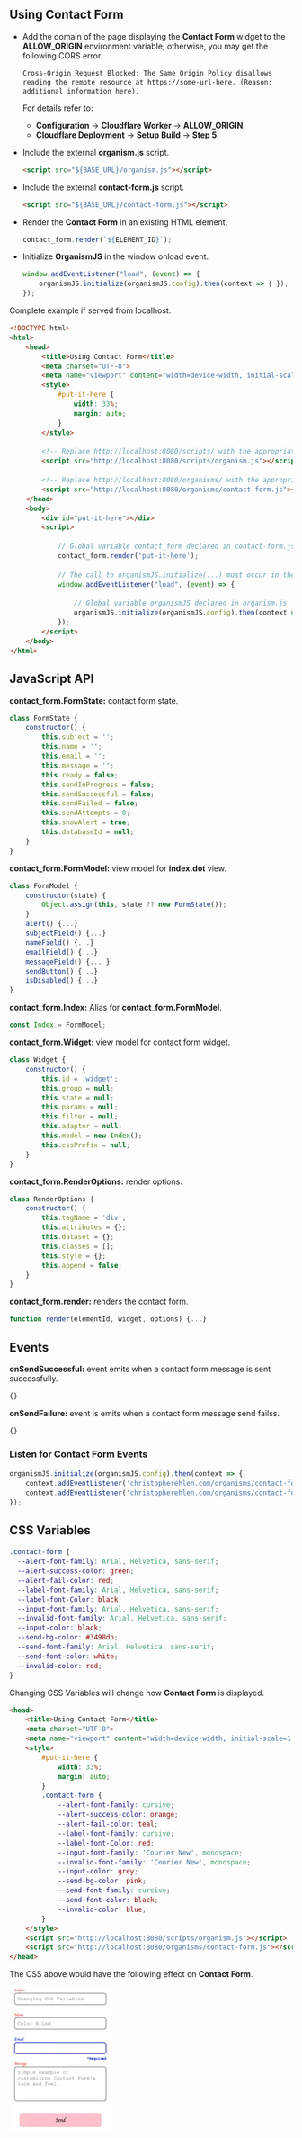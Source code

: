 ## Using Contact Form

- Add the domain of the page displaying the **Contact Form** widget to the **ALLOW_ORIGIN** environment variable; otherwise, you may get the following CORS error.
    ```
    Cross-Origin Request Blocked: The Same Origin Policy disallows
    reading the remote resource at https://some-url-here. (Reason:
    additional information here).
    ```

    For details refer to:
    - **Configuration** -> **Cloudflare Worker** -> **ALLOW_ORIGIN**.
    - **Cloudflare Deployment** -> **Setup Build** -> **Step 5**.

- Include the external **organism.js** script.
    ```html
    <script src="${BASE_URL}/organism.js"></script>
    ```
- Include the external **contact-form.js** script.
    ```html
    <script src="${BASE_URL}/contact-form.js"></script>
    ```
- Render the **Contact Form** in an existing HTML element.
    ```js
    contact_form.render(`${ELEMENT_ID}`);
    ```
- Initialize **OrganismJS** in the window onload event.
    ```js
    window.addEventListener("load", (event) => {
        organismJS.initialize(organismJS.config).then(context => { });
    });
    ```

Complete example if served from localhost.

```html
<!DOCTYPE html>
<html>
    <head>
        <title>Using Contact Form</title>
        <meta charset="UTF-8">
        <meta name="viewport" content="width=device-width, initial-scale=1.0">
        <style>
            #put-it-here {
                width: 33%;
                margin: auto;
            }
        </style>

        <!-- Replace http://localhost:8080/scripts/ with the appropriate base URL. -->
        <script src="http://localhost:8080/scripts/organism.js"></script>

        <!-- Replace http://localhost:8080/organisms/ with the appropriate base URL. -->
        <script src="http://localhost:8080/organisms/contact-form.js"></script>
    </head>
    <body>
        <div id="put-it-here"></div>
        <script>
            
            // Global variable contact_form declared in contact-form.js
            contact_form.render('put-it-here');

            // The call to organismJS.initialize(...) must occur in the window onload event.
            window.addEventListener("load", (event) => {

                // Global variable organismJS declared in organism.js
                organismJS.initialize(organismJS.config).then(context => { });
            });
        </script>
    </body>
</html>
```

## JavaScript API

**contact_form.FormState:** contact form state.
```js
class FormState {
    constructor() {
        this.subject = '';
        this.name = '';
        this.email = '';
        this.message = '';
        this.ready = false;
        this.sendInProgress = false;
        this.sendSuccessful = false;
        this.sendFailed = false;
        this.sendAttempts = 0;
        this.showAlert = true;
        this.databaseId = null;
    }
}
```

**contact_form.FormModel:** view model for **index.dot** view.
```js
class FormModel {
    constructor(state) {
        Object.assign(this, state ?? new FormState());
    }
    alert() {...}
    subjectField() {...}
    nameField() {...}
    emailField() {...}
    messageField() {... }
    sendButton() {...}
    isDisabled() {...}
}
```

**contact_form.Index:** Alias for **contact_form.FormModel**.

```js
const Index = FormModel;
```

**contact_form.Widget:** view model for contact form widget.

```js
class Widget {
    constructor() {
        this.id = 'widget';
        this.group = null;
        this.state = null;
        this.params = null;
        this.filter = null;
        this.adaptor = null;
        this.model = new Index();
        this.cssPrefix = null;
    }
}
```

**contact_form.RenderOptions:** render options.

```js
class RenderOptions {
    constructor() {
        this.tagName = 'div';
        this.attributes = {};
        this.dataset = {};
        this.classes = [];
        this.style = {};
        this.append = false;
    }
}
```

**contact_form.render:** renders the contact form.

```js
function render(elementId, widget, options) {...}
```

## Events

**onSendSuccessful:** event emits when a contact form message is sent successfully.

```js
{}
```

**onSendFailure:** event is emits when a contact form message send failss.

```js
{}
```

### Listen for Contact Form Events

```js
organismJS.initialize(organismJS.config).then(context => {
    context.addEventListener('christopherehlen.com/organisms/contact-form#onSendSuccessful', (source, event, stateful) => {...}, true);
    context.addEventListener('christopherehlen.com/organisms/contact-form#onSendFailure', (source, event, stateful) => {...}, true);
});
```

## CSS Variables

```css
.contact-form {
  --alert-font-family: Arial, Helvetica, sans-serif;
  --alert-success-color: green;
  --alert-fail-color: red;
  --label-font-family: Arial, Helvetica, sans-serif;
  --label-font-Color: black;
  --input-font-family: Arial, Helvetica, sans-serif;
  --invalid-font-family: Arial, Helvetica, sans-serif;
  --input-color: black;
  --send-bg-color: #3498db;
  --send-font-family: Arial, Helvetica, sans-serif;
  --send-font-color: white;
  --invalid-color: red;
}
```

Changing CSS Variables will change how **Contact Form** is displayed.

```html
<head>
    <title>Using Contact Form</title>
    <meta charset="UTF-8">
    <meta name="viewport" content="width=device-width, initial-scale=1.0">
    <style>
        #put-it-here {
            width: 33%;
            margin: auto;
        }
        .contact-form {
            --alert-font-family: cursive;
            --alert-success-color: orange;
            --alert-fail-color: teal;
            --label-font-family: cursive;
            --label-font-Color: red;
            --input-font-family: 'Courier New', monospace;
            --invalid-font-family: 'Courier New', monospace;
            --input-color: grey;
            --send-bg-color: pink;
            --send-font-family: cursive;
            --send-font-color: black;
            --invalid-color: blue;
        }
    </style>
    <script src="http://localhost:8080/scripts/organism.js"></script>
    <script src="http://localhost:8080/organisms/contact-form.js"></script>
</head>
```

The CSS above would have the following effect on **Contact Form**.

![contact-form](./images/854de187-8b10-413b-108b-a76b1e6a7200.webp "contact-form")

